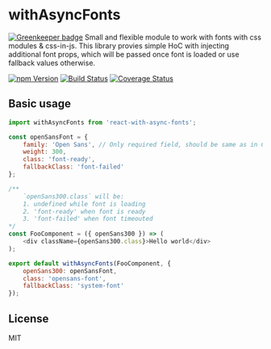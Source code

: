 # withAsyncFonts

[![Greenkeeper badge](https://badges.greenkeeper.io/sergeybekrin/react-with-async-fonts.svg)](https://greenkeeper.io/)
Small and flexible module to work with fonts with css modules & css-in-js.
This library provies simple HoC with injecting additional font props,
which will be passed once font is loaded or use fallback values otherwise.

[![npm Version](https://img.shields.io/npm/v/react-with-async-fonts.svg?maxAge=0)](https://www.npmjs.com/package/react-with-async-fonts)
[![Build Status](https://img.shields.io/travis/sergeybekrin/react-with-async-fonts.svg?maxAge=0)](https://travis-ci.org/sergeybekrin/react-with-async-fonts)
[![Coverage Status](https://img.shields.io/coveralls/sergeybekrin/react-with-async-fonts.svg?maxAge=0)](https://coveralls.io/github/sergeybekrin/react-with-async-fonts?branch=master)

## Basic usage
```javascript
import withAsyncFonts from 'react-with-async-fonts';

const openSansFont = {
    family: 'Open Sans', // Only required field, should be same as in CSS. Fonts can be loaded in any way.
    weight: 300,
    class: 'font-ready',
    fallbackClass: 'font-failed'
}; 

/**
    `openSans300.class` will be:
    1. undefined while font is loading
    2. 'font-ready' when font is ready
    3. 'font-failed' when font timeouted
*/
const FooComponent = ({ openSans300 }) => (
    <div className={openSans300.class}>Hello world</div>
);

export default withAsyncFonts(FooComponent, {
    openSans300: openSansFont,
    class: 'opensans-font',
    fallbackClass: 'system-font'
});
```

## License
MIT